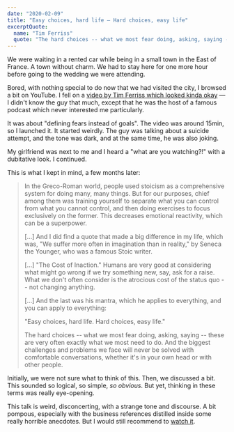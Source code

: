 ```yaml
---
date: "2020-02-09"
title: "Easy choices, hard life — Hard choices, easy life"
excerptQuote:
  name: "Tim Ferriss"
  quote: "The hard choices -- what we most fear doing, asking, saying -- these are very often exactly what we most need to do. And the biggest challenges and problems we face will never be solved with comfortable conversations, whether it's in your own head or with other people."
---
```


We were waiting in a rented car while being in a small town in the East of France. A town without charm. We had to stay here for one more hour before going to the wedding we were attending.

Bored, with nothing special to do now that we had visited the city, I browsed a bit on YouTube. I fell on a [video by Tim Ferriss which looked kinda okay][talk] — I didn't know the guy that much, except that he was the host of a famous podcast which never interested me particularly.

It was about "defining fears instead of goals". The video was around 15min, so I launched it. It started weirdly. The guy was talking about a suicide attempt, and the tone was dark, and at the same time, he was also joking.

My girlfriend was next to me and I heard a "what are you watching?!" with a dubitative look. I continued.

This is what I kept in mind, a few months later:

> In the Greco-Roman world, people used stoicism as a comprehensive system for doing many, many things. But for our purposes, chief among them was training yourself to separate what you can control from what you cannot control, and then doing exercises to focus exclusively on the former. This decreases emotional reactivity, which can be a superpower.
>
>  […] And I did find a quote that made a big difference in my life, which was, "We suffer more often in imagination than in reality," by Seneca the Younger, who was a famous Stoic writer.
>
> […] "The Cost of Inaction." Humans are very good at considering what might go wrong if we try something new, say, ask for a raise. What we don't often consider is the atrocious cost of the status quo -- not changing anything.
>
> […] And the last was his mantra, which he applies to everything, and you can apply to everything:
>
> "Easy choices, hard life. Hard choices, easy life."
>
> The hard choices -- what we most fear doing, asking, saying -- these are very often exactly what we most need to do. And the biggest challenges and problems we face will never be solved with comfortable conversations, whether it's in your own head or with other people.

Initially, we were not sure what to think of this. Then, we discussed a bit. This sounded so logical, so simple, _so obvious_. But yet, thinking in these terms was really eye-opening.

This talk is weird, disconcerting, with a strange tone and discourse. A bit pompous, especially with the business references distilled inside some really horrible anecdotes. But I would still recommend to [watch it][talk].


[talk]: https://www.ted.com/talks/tim_ferriss_why_you_should_define_your_fears_instead_of_your_goals/transcript?language=en
